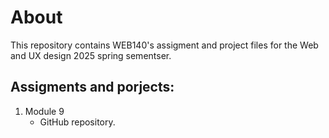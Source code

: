 # About

This repository contains  WEB140's assigment and project files for the Web and UX design 2025 spring sementser.

## Assigments and porjects:

1. Module 9
   - GitHub repository.

